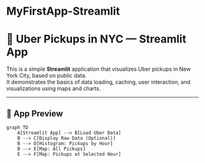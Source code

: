 # MyFirstApp-Streamlit
# 🚕 Uber Pickups in NYC — Streamlit App

This is a simple **Streamlit** application that visualizes Uber pickups in New York City, based on public data.  
It demonstrates the basics of data loading, caching, user interaction, and visualizations using maps and charts.

---

## 📸 App Preview

```mermaid
graph TD
    A[Streamlit App] --> B[Load Uber Data]
    B --> C[Display Raw Data (Optional)]
    B --> D[Histogram: Pickups by Hour]
    B --> E[Map: All Pickups]
    E --> F[Map: Pickups at Selected Hour]

